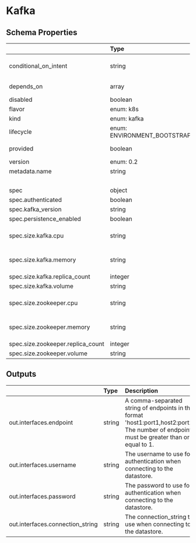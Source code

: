 # Kafka

## Schema Properties

|                                   | Type                        | Description                                                                                                                                                                    | Required   |
|:----------------------------------|:----------------------------|:-------------------------------------------------------------------------------------------------------------------------------------------------------------------------------|:-----------|
| conditional_on_intent             | string                      | Flag to enable the resource based on intent availability. eg mysql if mysql dashboard is required to be deployed. Note: Need to have the instance running beforehand to avail. | No         |
| depends_on                        | array                       | Dependencies on other resources. e.g. application x may depend on mysql                                                                                                        | No         |
| disabled                          | boolean                     | Flag to disable the resource                                                                                                                                                   | No         |
| flavor                            | enum: k8s                   |                                                                                                                                                                                | Yes        |
| kind                              | enum: kafka                 |                                                                                                                                                                                | Yes        |
| lifecycle                         | enum: ENVIRONMENT_BOOTSTRAP | This field describes the phase in which the resource has to be invoked (`ENVIRONMENT_BOOTSTRAP`)                                                                               | No         |
| provided                          | boolean                     | Flag to tell if the resource should not be provisioned by facets                                                                                                               | No         |
| version                           | enum: 0.2                   |                                                                                                                                                                                | Yes        |
| metadata.name                     | string                      | Name of the resource                                                                                                                                                           | No         |
|                                   |                             |     - if not specified, fallback is the `filename`                                                                                                                             |            |
| spec                              | object                      | Specification as per resource types schema                                                                                                                                     | Yes        |
| spec.authenticated                | boolean                     | Make this kafka is Password protected                                                                                                                                          | Yes        |
| spec.kafka_version                | string                      | Version of kafka e.g. 3.2.3                                                                                                                                                    | Yes        |
| spec.persistence_enabled          | boolean                     | Enable Persistence for this redis                                                                                                                                              | Yes        |
| spec.size.kafka.cpu               | string                      | CPU request in format mentioned @ https://kubernetes.io/docs/concepts/configuration/manage-resources-containers/#meaning-of-cpu                                                | No         |
| spec.size.kafka.memory            | string                      | Memory request in format mentioned @ https://kubernetes.io/docs/concepts/configuration/manage-resources-containers/#meaning-of-memory                                          | No         |
| spec.size.kafka.replica_count     | integer                     | Number of kafka instances needs to be deployed                                                                                                                                 | Yes        |
| spec.size.kafka.volume            | string                      | Volume request in kubernetes persistent volumes                                                                                                                                | No         |
| spec.size.zookeeper.cpu           | string                      | CPU request in format mentioned @ https://kubernetes.io/docs/concepts/configuration/manage-resources-containers/#meaning-of-cpu                                                | No         |
| spec.size.zookeeper.memory        | string                      | Memory request in format mentioned @ https://kubernetes.io/docs/concepts/configuration/manage-resources-containers/#meaning-of-memory                                          | No         |
| spec.size.zookeeper.replica_count | integer                     | Number of zookeeper instances needs to be deployed                                                                                                                             | Yes        |
| spec.size.zookeeper.volume        | string                      | Volume request in kubernetes persistent volumes                                                                                                                                | No         |

## Outputs

|                                  | Type   | Description                                                                                                                                | Required   | Referencing                                             |
|:---------------------------------|:-------|:-------------------------------------------------------------------------------------------------------------------------------------------|:-----------|:--------------------------------------------------------|
| out.interfaces.endpoint          | string | A comma-separated string of endpoints in the format 'host1:port1,host2:port2'. The number of endpoints must be greater than or equal to 1. | Yes        | ${kafka.RESOURCE_NAME.out.interfaces.endpoint}          |
| out.interfaces.username          | string | The username to use for authentication when connecting to the datastore.                                                                   | No         | ${kafka.RESOURCE_NAME.out.interfaces.username}          |
| out.interfaces.password          | string | The password to use for authentication when connecting to the datastore.                                                                   | No         | ${kafka.RESOURCE_NAME.out.interfaces.password}          |
| out.interfaces.connection_string | string | The connection_string to use when connecting to the datastore.                                                                             | Yes        | ${kafka.RESOURCE_NAME.out.interfaces.connection_string} |

